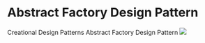 # Abstract Factory Design Pattern
 Creational Design Patterns Abstract Factory Design Pattern 
<a href="https://www.linkpicture.com/view.php?img=LPic60d5b79b2eef01870715547"><img src="https://www.linkpicture.com/q/abstract-factory-en.png" type="image"></a>
